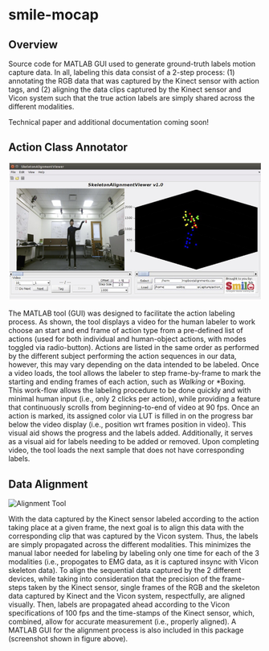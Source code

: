 # smile-mocap
## Overview
Source code for MATLAB GUI used to generate ground-truth labels motion capture data. In all, labeling this data consist of a 2-step process: (1) annotating the RGB data that was captured by the Kinect sensor with action tags, and (2) aligning the data clips captured by the Kinect sensor and Vicon system such that the true action labels are simply shared across the different modalities.

Technical paper and additional documentation coming soon!

## Action Class Annotator
![Action Label Generator](docs/action_tagger.jpg)

The MATLAB tool (GUI) was designed to facilitate the action labeling process. As shown, the tool displays a video for the human labeler to work choose an start and end frame of action type from a pre-defined list of actions (used for both individual and human-object actions, with modes toggled via radio-button). Actions are listed in the same order as performed by the different subject performing the action sequences in our data, however, this may vary depending on the data intended to be labeled. Once a video loads, the tool allows the labeler to step frame-by-frame to mark the starting and ending frames of each action, such as *Walking* or *Boxing. This work-flow allows the labeling procedure to be done quickly and with minimal human input (i.e., only $2$ clicks per action), while providing a feature that continuously scrolls from beginning-to-end of video at 90 fps. Once an action is marked, its assigned color via LUT is filled in on the progress bar below the video display (i.e., position wrt frames position in video). This visual aid shows the progress and the labels added. Additionally, it serves as a visual aid for labels needing to be added or removed. Upon completing video, the tool loads the next sample that does not have corresponding labels. 

## Data Alignment
![Alignment Tool](docs/align_tool.jpg)

With the data captured by the Kinect sensor labeled according to the action taking place at a given frame, the next goal is to align this data with the corresponding clip that was captured by the Vicon system. Thus, the labels are simply propagated across the different modalities. This minimizes the manual labor needed for labeling by labeling only one time for each of the 3 modalities (i.e., propogates to EMG data, as it is captured insync with Vicon skeleton data). To align the sequential data captured by the 2 different devices, while taking into consideration that the precision of the frame-steps taken by the Kinect sensor, single frames of the RGB and the skeleton data captured by Kinect and the Vicon system, respectfully, are aligned visually. Then, labels are propagated ahead according to the Vicon specifications of $100$ fps and the time-stamps of the Kinect sensor, which, combined, allow for accurate measurement (i.e., properly aligned). A MATLAB GUI for the alignment process is also included in this package (screenshot shown in figure above).

